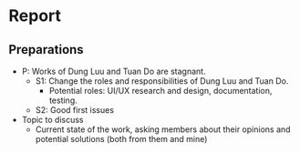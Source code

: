 # Report

## Preparations

- P: Works of Dung Luu and Tuan Do are stagnant.
  - S1: Change the roles and responsibilities of Dung Luu and Tuan Do.
    - Potential roles: UI/UX research and design, documentation, testing.
  - S2: Good first issues
- Topic to discuss
  - Current state of the work, asking members about their opinions and potential solutions (both from them and mine)
  

